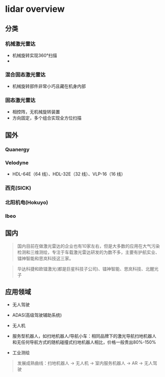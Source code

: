 # lidar overview 


## 分类

### 机械激光雷达

* 机械旋转实现360°扫描
* 

### 混合固态激光雷达    

* 机械旋转部件非常小巧且藏在机身内部

### 固态激光雷达

* 相控阵，无机械旋转装置
* 方向固定，多个组合实现全方位扫描

## 国外

### Quanergy

### Velodyne

* HDL-64E（64 线）、HDL-32E（32 线）、VLP-16（16 线）

### 西克(SICK)

### 北阳机电(Hokuyo)

### Ibeo

## 国内

> 国内目前在做激光雷达的企业也有10家左右，但是大多数的应用在大气污染检测和三维测绘，专注于车载激光雷达研发的为数不多，主要有护航实业、镭神智能和思岚科技这三家。

> 华达科捷和欧镭激光(都是巨星科技子公司)、镭神智能、思岚科技、北醒光子

## 应用领域

* 无人驾驶

* ADAS(高级驾驶辅助系统)

* 无人机

* 服务型机器人，如扫地机器人/导航小车：相同品牌下的激光导航扫地机器人和无任何导航方式的随机碰撞式扫地机器人相比，价格一般贵出80%-150%

* 工业测绘

> 发展成熟曲线：扫地机器人 -> 无人机 -> 室内服务机器人 -> AR -> 无人驾驶
